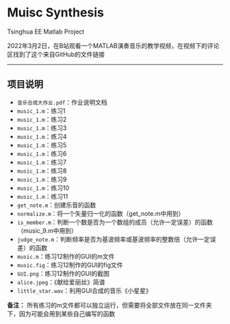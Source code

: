 # Muisc Synthesis
Tsinghua EE Matlab Project

2022年3月2日，在B站观看一个MATLAB演奏音乐的教学视频，在视频下的评论区找到了这个来自GitHub的文件链接

------------------------------------------------------------------------------------------

## 项目说明

* `音乐合成大作业.pdf`：作业说明文档
* `music_1.m`：练习1
* `music_1.m`：练习2
* `music_1.m`：练习3
* `music_1.m`：练习4
* `music_1.m`：练习5
* `music_1.m`：练习6
* `music_1.m`：练习7
* `music_1.m`：练习8
* `music_1.m`：练习9
* `music_1.m`：练习10
* `music_1.m`：练习11
* `get_note.m`：创建乐音的函数
* `normalize.m`：将一个矢量归一化的函数（get_note.m中用到）
* `is_member.m`：判断一个数是否为一个数组的成员（允许一定误差）的函数（music_9.m中用到）
* `judge_note.m`：判断频率是否为基波频率或基波频率的整数倍（允许一定误差）的函数
* `music.m`：练习12制作的GUI的m文件
* `music.fig`：练习12制作的GUI的fig文件
* `GUI.png`：练习12制作的GUI的截图
* `alice.jpeg`：《献给爱丽丝》简谱
* `little_star.wav`：利用GUI合成的音乐《小星星》

**备注：** 所有练习的m文件都可以独立运行，但需要将全部文件放在同一文件夹下，因为可能会用到某些自己编写的函数
